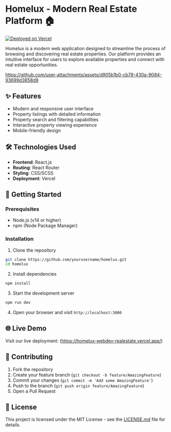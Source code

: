# Homelux - Modern Real Estate Platform 🏠

[![Deployed on Vercel](https://img.shields.io/badge/Deployed%20on-Vercel-black?style=for-the-badge&logo=vercel)](https://homelux-webdev-realestate.vercel.app/)

Homelux is a modern web application designed to streamline the process of browsing and discovering real estate properties. Our platform provides an intuitive interface for users to explore available properties and connect with real estate opportunities.



https://github.com/user-attachments/assets/d905b1b0-cb78-430a-9084-93699d3858d9



## ✨ Features

- Modern and responsive user interface
- Property listings with detailed information
- Property search and filtering capabilities
- Interactive property viewing experience
- Mobile-friendly design

## 🛠️ Technologies Used

- **Frontend**: React.js
- **Routing**: React Router
- **Styling**: CSS/SCSS
- **Deployment**: Vercel

## 🚀 Getting Started

### Prerequisites

- Node.js (v14 or higher)
- npm (Node Package Manager)

### Installation

1. Clone the repository
```bash
git clone https://github.com/yourusername/homelux.git
cd homelux
```

2. Install dependencies
```bash
npm install
```

3. Start the development server
```bash
npm run dev
```

4. Open your browser and visit `http://localhost:3000`

## 🌐 Live Demo

Visit our live deployment: (https://homelux-webdev-realestate.vercel.app/)

## 📝 Contributing

1. Fork the repository
2. Create your feature branch (`git checkout -b feature/AmazingFeature`)
3. Commit your changes (`git commit -m 'Add some AmazingFeature'`)
4. Push to the branch (`git push origin feature/AmazingFeature`)
5. Open a Pull Request

## 📜 License

This project is licensed under the MIT License - see the [LICENSE.md](LICENSE.md) file for details.
